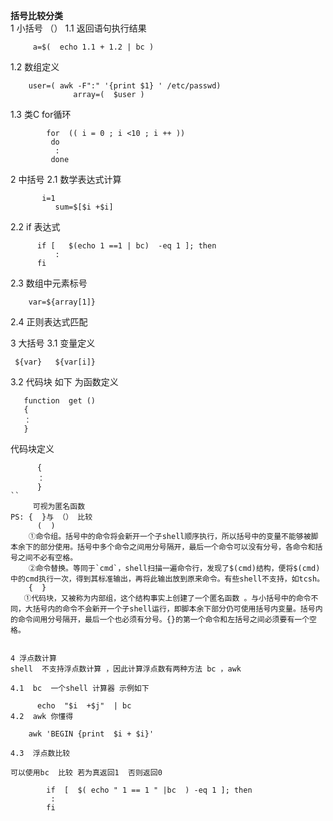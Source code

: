 **括号比较分类**                 
1 小括号 （）
   1.1 返回语句执行结果 
    

```
     a=$(  echo 1.1 + 1.2 | bc )
```

   
   1.2 数组定义
          

```
    user=( awk -F":" '{print $1} ' /etc/passwd) 
              array=(  $user )
```
              
   1.3  类C  for循环
 

```
        for  (( i = 0 ; i <10 ; i ++ )) 
         do
          :
         done
```

2  中括号
    2.1 数学表达式计算     
 

```
       i=1
          sum=$[$i +$i] 
```
2.2 if 表达式

```
      if [   $(echo 1 ==1 | bc)  -eq 1 ]; then
          :
      fi
```
2.3  数组中元素标号

        var=${array[1]}
        
2.4 正则表达式匹配

3 大括号
    3.1 变量定义   
    
     ${var}   ${var[i]} 
     
3.2 代码块  如下 为函数定义

       function  get ()
       {
       ：
       }
代码块定义  

```
      {
      ：
      }
``
     可视为匿名函数
PS: {  }与 （） 比较
      (  )
    ①命令组。括号中的命令将会新开一个子shell顺序执行，所以括号中的变量不能够被脚本余下的部分使用。括号中多个命令之间用分号隔开，最后一个命令可以没有分号，各命令和括号之间不必有空格。
    ②命令替换。等同于`cmd`，shell扫描一遍命令行，发现了$(cmd)结构，便将$(cmd)中的cmd执行一次，得到其标准输出，再将此输出放到原来命令。有些shell不支持，如tcsh。
    {  }
   ①代码块，又被称为内部组，这个结构事实上创建了一个匿名函数 。与小括号中的命令不同，大括号内的命令不会新开一个子shell运行，即脚本余下部分仍可使用括号内变量。括号内的命令间用分号隔开，最后一个也必须有分号。{}的第一个命令和左括号之间必须要有一个空格。
 

4 浮点数计算
shell  不支持浮点数计算 ，因此计算浮点数有两种方法 bc ，awk

4.1  bc  一个shell 计算器 示例如下

      echo  "$i  +$j"  | bc
4.2  awk 你懂得
   
    awk 'BEGIN {print  $i + $i}'

4.3  浮点数比较

可以使用bc  比较 若为真返回1  否则返回0  

        if  [  $( echo " 1 == 1 " |bc  ) -eq 1 ]; then
         :
        fi





